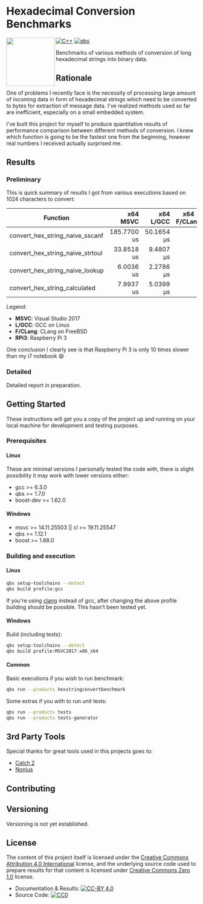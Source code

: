# Hexadecimal Conversion Benchmarks

<img src="data:image/svg+xml;base64,CjxpbWcgc3R5bGU9IndpZHRoOiA1MDBweDsgaGVpZ2h0OiBhdXRvOyBmbG9hdDogbGVmdDsiIHNyYz0iLy9jZG4ub25saW5ld2ViZm9udHMuY29tL3N2Zy9pbWdfNTQ1OTQyLnBuZyIgYWx0PSJTZW8gQmVuY2htYXJrIEdyYXBoIENoYXJ0IFN0YXRpY3MgQW5hbHlzaXMgUGVyZm9ybWFuY2UiPgogIA==" width="128" height="128" align="left">

[![C++](https://img.shields.io/badge/language-c%2B%2B-blue.svg)](https://isocpp.org/)
[![qbs](https://img.shields.io/badge/built-qbs-brightgreen.svg)](http://doc.qt.io/qbs/)

Benchmarks of various methods of conversion of long hexadecimal strings into binary data.

## Rationale

One of problems I recently face is the necessity of processing large amount of incoming data in form of hexadecimal strings which need to be converted to bytes for extraction of message data. I've realized methods used so far are inefficient, especially on a small embedded system.

I've built this project for myself to produce quantitative results of performance comparison between different methods of conversion. I knew which function is going to be the fastest one from the beginning, however real numbers I received actually surprised me.

## Results

### Preliminary

This is quick summary of results I got from various executions based on 1024 characters to convert:

| Function                         |    x64 MSVC |  x64 L/GCC | x64 F/CLang |   RPI 3 GCC |
|----------------------------------|------------:|-----------:|:-----------:|------------:|
| convert_hex_string_naive_sscanf  | 185.7700 us | 50.1654 μs |             | 504.7270 μs |
| convert_hex_string_naive_strtoul |  33.8518 us |  9.4807 μs |             |  82.0596 μs |
| convert_hex_string_naive_lookup  |   6.0036 us |  2.2786 μs |             |  22.5882 μs |
| convert_hex_string_calculated    |   7.9937 us |  5.0399 μs |             |  38.5360 μs |

Legend:

* **MSVC**: Visual Studio 2017
* **L/GCC**: GCC on Linux
* **F/CLang**: CLang on FreeBSD
* **RPi3**: Raspberry Pi 3

One conclusion I clearly see is that Raspberry Pi 3 is only 10 times slower than my i7 notebook :smile:

### Detailed

Detailed report in preparation.

## Getting Started

These instructions will get you a copy of the project up and running on your local machine for development and testing purposes.

### Prerequisites

#### Linux

These are minimal versions I personally tested the code with, there is slight possibility it may work with lower versions either:

* gcc >= 6.3.0
* qbs >= 1.7.0
* boost-dev >= 1.62.0

#### Windows

* msvc >= 14.11.25503 || cl >= 19.11.25547
* qbs >= 1.12.1
* boost >= 1.68.0

### Building and execution

#### Linux

```sh
qbs setup-toolchains --detect
qbs build profile:gcc
```

If you're using [clang](https://clang.llvm.org/) instead of gcc, after changing the above profile building should be possible. This hasn't been tested yet.

#### Windows

Build (including tests):

```sh
qbs setup-toolchains --detect
qbs build profile:MSVC2017-x86_x64
```

#### Common

Basic executions if you wish to run benchmark:

```sh
qbs run --products hexstringconvertbenchmark
```

Some extras if you with to run unit tests:

```sh
qbs run --products tests
qbs run --products tests-generator
```

## 3rd Party Tools

Special thanks for great tools used in this projects goes to:

* [Catch 2](https://github.com/catchorg/Catch2)
* [Nonius](https://github.com/libnonius/nonius/)

## Contributing

## Versioning

Versioning is not yet established.

## License

The content of this project itself is licensed under the [Creative Commons Attribution 4.0 International](https://creativecommons.org/licenses/by/4.0/) license, and the underlying source code used to prepare results for that content is licensed under [Creative Commons Zero 1.0](http://creativecommons.org/publicdomain/zero/1.0/) license.

* Documentation & Results: [![CC-BY 4.0](https://i.creativecommons.org/l/by/4.0/80x15.png)](https://creativecommons.org/licenses/by/4.0/)
* Source Code: [![CC0](https://licensebuttons.net/p/zero/1.0/80x15.png)]("http://creativecommons.org/publicdomain/zero/1.0/)
